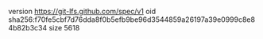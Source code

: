 version https://git-lfs.github.com/spec/v1
oid sha256:f70fe5cbf7d76dda8f0b5efb9be96d3544859a26197a39e0999c8e84b82b3c34
size 5618
